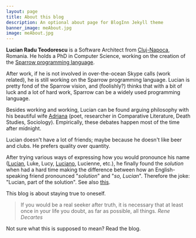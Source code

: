 ```yaml
---
layout: page
title: About this blog
description: An optional about page for BlogInn Jekyll theme
banner_image: meAbout.jpg
image: meAbout.jpg
---
```


**Lucian Radu Teodorescu** is a Software Architect from [Cluj-Napoca](https://en.wikipedia.org/wiki/Cluj-Napoca), Romania. He holds a PhD in Computer Science, working on the creation of the [Sparrow programming language](https://github.com/Sparrow-lang/sparrow).

After work, if he is not involved in over-the-ocean Skype calls (work related), he is still working on the Sparrow programming language. Lucian is pretty fond of the Sparrow vision, and (foolishly?) thinks that with a bit of luck and a lot of hard work, Sparrow can be a widely used programming language.

Besides working and working, Lucian can be found arguing philosophy with his beautiful wife [Adriana](https://adrianateodorescu.wordpress.com/) (poet, researcher in Comparative Literature, Death Studies, Sociology). Empirically, these debates happen most of the time after midnight.

Lucian doesn't have a lot of friends; maybe because he doesn't like beer and clubs. He prefers quality over quantity.

After trying various ways of expressing how you would pronounce his name ([Lucian](https://en.wikipedia.org/wiki/Lucian), Luke, Lucy, [Luciano](https://en.wikipedia.org/wiki/Luciano_Pavarotti), Lucienne, etc.), he finally found the _solution_ when had a hard time making the difference between how an English-speaking friend pronounced "_solution_" and "_so, Lucian_". Therefore the joke: "Lucian, part of the solution". See also [this](http://www.pronouncenames.com/pronounce/lucian).

This blog is about staying true to oneself.

> If you would be a real seeker after truth, it is necessary that at least once in your life you doubt, as far as possible, all things. <cite>Rene Decartes</cite>

Not sure what this is supposed to mean? Read the blog.
